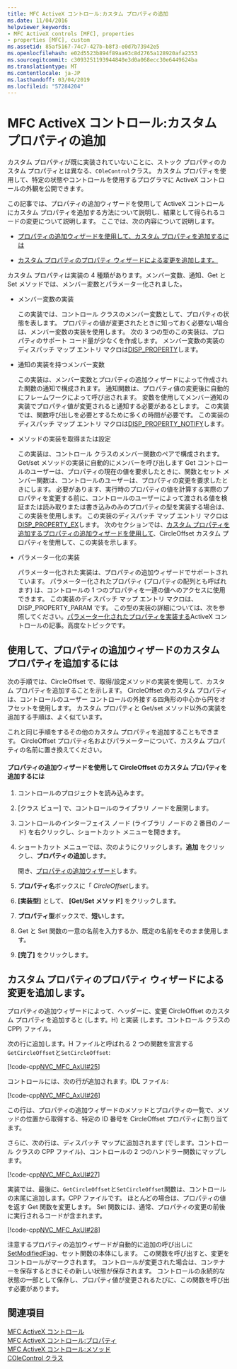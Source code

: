 ```yaml
---
title: MFC ActiveX コントロール:カスタム プロパティの追加
ms.date: 11/04/2016
helpviewer_keywords:
- MFC ActiveX controls [MFC], properties
- properties [MFC], custom
ms.assetid: 85af5167-74c7-427b-b8f3-e0d7b73942e5
ms.openlocfilehash: e02d5523b894f89aa93c8d2765a128920afa2353
ms.sourcegitcommit: c3093251193944840e3d0a068ecc30e6449624ba
ms.translationtype: MT
ms.contentlocale: ja-JP
ms.lasthandoff: 03/04/2019
ms.locfileid: "57284204"
---
```

# <a name="mfc-activex-controls-adding-custom-properties"></a>MFC ActiveX コントロール:カスタム プロパティの追加

カスタム プロパティが既に実装されていないことに、ストック プロパティのカスタム プロパティとは異なる、`COleControl`クラス。 カスタム プロパティを使用して、特定の状態やコントロールを使用するプログラマに ActiveX コントロールの外観を公開できます。

この記事では、プロパティの追加ウィザードを使用して ActiveX コントロールにカスタム プロパティを追加する方法について説明し、結果として得られるコードの変更について説明します。 ここでは、次の内容について説明します。

- [プロパティの追加ウィザードを使用して、カスタム プロパティを追加するには](#_core_using_classwizard_to_add_a_custom_property)

- [カスタム プロパティのプロパティ ウィザードによる変更を追加します。](#_core_classwizard_changes_for_custom_properties)

カスタム プロパティは実装の 4 種類があります。メンバー変数、通知、Get と Set メソッドでは、メンバー変数とパラメーター化されました。

- メンバー変数の実装

   この実装では、コントロール クラスのメンバー変数として、プロパティの状態を表します。 プロパティの値が変更されたときに知っておく必要ない場合は、メンバー変数の実装を使用します。 次の 3 つの型のこの実装は、プロパティのサポート コード量が少なくを作成します。 メンバー変数の実装のディスパッチ マップ エントリ マクロは[DISP_PROPERTY](../mfc/reference/dispatch-maps.md#disp_property)します。

- 通知の実装を持つメンバー変数

   この実装は、メンバー変数とプロパティの追加ウィザードによって作成された関数の通知で構成されます。 通知関数は、プロパティ値の変更後に自動的にフレームワークによって呼び出されます。 変数を使用してメンバー通知の実装でプロパティ値が変更されると通知する必要があるとします。 この実装では、関数呼び出しを必要とするために多くの時間が必要です。 この実装のディスパッチ マップ エントリ マクロは[DISP_PROPERTY_NOTIFY](../mfc/reference/dispatch-maps.md#disp_property_notify)します。

- メソッドの実装を取得または設定

   この実装は、コントロール クラスのメンバー関数のペアで構成されます。 Get/set メソッドの実装に自動的にメンバーを呼び出します Get コントロールのユーザーは、プロパティの現在の値を要求したときに、関数とセット メンバー関数は、コントロールのユーザーは、プロパティの変更を要求したときにします。 必要があります、実行時のプロパティの値を計算する実際のプロパティを変更する前に、コントロールのユーザーによって渡される値を検証または読み取りまたは書き込みのみのプロパティの型を実装する場合は、この実装を使用します。 この実装のディスパッチ マップ エントリ マクロは[DISP_PROPERTY_EX](../mfc/reference/dispatch-maps.md#disp_property_ex)します。 次のセクションでは、[カスタム プロパティを追加するプロパティの追加ウィザードを使用して](#_core_using_classwizard_to_add_a_custom_property)、CircleOffset カスタム プロパティを使用して、この実装を示します。

- パラメーター化の実装

   パラメーター化された実装は、プロパティの追加ウィザードでサポートされています。 パラメーター化されたプロパティ (プロパティの配列とも呼ばれます) は、コントロールの 1 つのプロパティを一連の値へのアクセスに使用できます。 この実装のディスパッチ マップ エントリ マクロは、DISP_PROPERTY_PARAM です。 この型の実装の詳細については、次を参照してください。[パラメーター化されたプロパティを実装する](../mfc/mfc-activex-controls-advanced-topics.md)ActiveX コントロールの記事。高度なトピックです。

##  <a name="_core_using_classwizard_to_add_a_custom_property"></a> 使用して、プロパティの追加ウィザードのカスタム プロパティを追加するには

次の手順では、CircleOffset で、取得/設定メソッドの実装を使用して、カスタム プロパティを追加することを示します。 CircleOffset のカスタム プロパティは、コントロールのユーザー コントロールの外接する四角形の中心から円をオフセットを使用します。 カスタム プロパティと Get/set メソッド以外の実装を追加する手順は、よく似ています。

これと同じ手順をするその他のカスタム プロパティを追加することもできます。 CircleOffset プロパティ名およびパラメーターについて、カスタム プロパティの名前に置き換えてください。

#### <a name="to-add-the-circleoffset-custom-property-using-the-add-property-wizard"></a>プロパティの追加ウィザードを使用して CircleOffset のカスタム プロパティを追加するには

1. コントロールのプロジェクトを読み込みます。

1. [クラス ビュー] で、コントロールのライブラリ ノードを展開します。

1. コントロールのインターフェイス ノード (ライブラリ ノードの 2 番目のノード) を右クリックし、ショートカット メニューを開きます。

1. ショートカット メニューでは、次のようにクリックします。**追加** をクリックし、**プロパティの追加**します。

   開き、[プロパティの追加ウィザード](../ide/names-add-property-wizard.md)します。

1. **プロパティ名**ボックスに「 *CircleOffset*します。

1. **[実装型]** として、 **[Get/Set メソッド]** をクリックします。

1. **プロパティ型**ボックスで、**短い**します。

1. Get と Set 関数の一意の名前を入力するか、既定の名前をそのまま使用します。

9. **[完了]** をクリックします。

##  <a name="_core_classwizard_changes_for_custom_properties"></a> カスタム プロパティのプロパティ ウィザードによる変更を追加します。

プロパティの追加ウィザードによって、ヘッダーに、変更 CircleOffset のカスタム プロパティを追加すると (します。H) と実装 (します。コントロール クラスの CPP) ファイル。

次の行に追加します。H ファイルと呼ばれる 2 つの関数を宣言する`GetCircleOffset`と`SetCircleOffset`:

[!code-cpp[NVC_MFC_AxUI#25](../mfc/codesnippet/cpp/mfc-activex-controls-adding-custom-properties_1.h)]

コントロールには、次の行が追加されます。IDL ファイル:

[!code-cpp[NVC_MFC_AxUI#26](../mfc/codesnippet/cpp/mfc-activex-controls-adding-custom-properties_2.idl)]

この行は、プロパティの追加ウィザードのメソッドとプロパティの一覧で、メソッドの位置から取得する、特定の ID 番号を CircleOffset プロパティに割り当てます。

さらに、次の行は、ディスパッチ マップに追加されます (でします。コントロール クラスの CPP ファイル)、コントロールの 2 つのハンドラー関数にマップします。

[!code-cpp[NVC_MFC_AxUI#27](../mfc/codesnippet/cpp/mfc-activex-controls-adding-custom-properties_3.cpp)]

実装では、最後に、`GetCircleOffset`と`SetCircleOffset`関数は、コントロールの末尾に追加します。CPP ファイルです。 ほとんどの場合は、プロパティの値を返す Get 関数を変更します。 Set 関数には、通常、プロパティの変更の前後に実行されるコードが含まれます。

[!code-cpp[NVC_MFC_AxUI#28](../mfc/codesnippet/cpp/mfc-activex-controls-adding-custom-properties_4.cpp)]

注意するプロパティの追加ウィザードが自動的に追加の呼び出しに[SetModifiedFlag](../mfc/reference/colecontrol-class.md#setmodifiedflag)、セット関数の本体にします。 この関数を呼び出すと、変更をコントロールがマークされます。 コントロールが変更された場合は、コンテナーを保存するときにその新しい状態が保存されます。 コントロールの永続的な状態の一部として保存し、プロパティ値が変更されるたびに、この関数を呼び出す必要があります。

## <a name="see-also"></a>関連項目

[MFC ActiveX コントロール](../mfc/mfc-activex-controls.md)<br/>
[MFC ActiveX コントロール:プロパティ](../mfc/mfc-activex-controls-properties.md)<br/>
[MFC ActiveX コントロール:メソッド](../mfc/mfc-activex-controls-methods.md)<br/>
[COleControl クラス](../mfc/reference/colecontrol-class.md)
